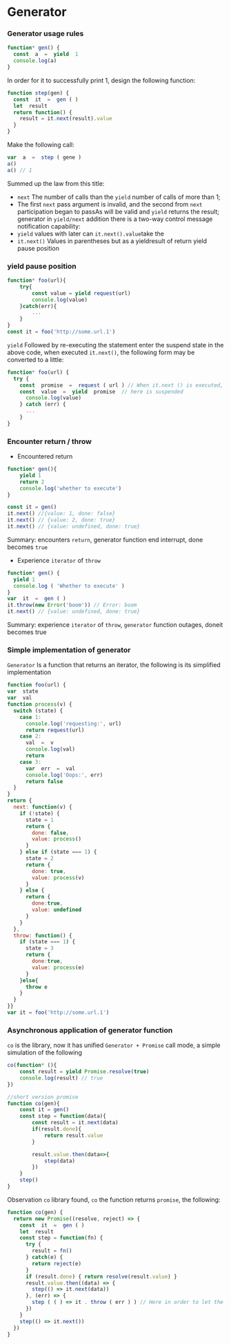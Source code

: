Generator
=========

### Generator usage rules
```js
function* gen() {
  const  a  =  yield  1
  console.log(a)
}
```

In order for it to successfully print 1, design the following function:

```js
function step(gen) {
  const  it  =  gen ( )
  let  result
  return function() {
    result = it.next(result).value
  }
}
```

Make the following call:

```js
var  a  =  step ( gene )
a()
a() // 1
```

Summed up the law from this title: 
* `next` The number of calls than the `yield` number of calls of more than 1; 
* The first `next` pass argument is invalid, and the second from `next` participation began to passAs will be valid and `yield` returns the result; 
generator in `yield/next` addition there is a two-way control message notification capability: 
* `yield` values with later can `it.next().value`take the 
* `it.next()` Values in parentheses but as a yieldresult of return
yield pause position

### yield pause position

```js
function* foo(url){
    try{
        const value = yield request(url)
        console.log(value)
    }catch(err){
        ...
    }
}
const it = foo('http://some.url.1')
```

`yield` Followed by re-executing the statement enter the suspend state in the above code, when executed `it.next()`, the following form may be converted to a little:

```js
function* foo(url) {
  try {
    const  promise  =  request ( url ) // When it.next () is executed, this is executed 
    const  value  =  yield  promise  // here is suspended
      console.log(value)
    } catch (err) {
      ...
    }
}
```

### Encounter return / throw

* Encountered return
```js
function* gen(){
    yield 1
    return 2
    console.log('whether to execute')
}

const it = gen()
it.next() //{value: 1, done: false}
it.next() // {value: 2, done: true}
it.next() // {value: undefined, done: true}
```

Summary: encounters `return`, generator function end interrupt, done becomes `true`

* Experience `iterator` of `throw`

```js
function* gen() {
  yield 1
  console.log ( 'Whether to execute' )
}
var  it  =  gen ( )
it.throw(new Error('boom')) // Error: boom
it.next() // {value: undefined, done: true}
```

Summary: experience `iterator` of `throw`, `generator` function outages, doneit becomes true

### Simple implementation of generator

`Generator` Is a function that returns an iterator, the following is its simplified implementation
```js
function foo(url) {
var  state
var  val
function process(v) {
  switch (state) {
    case 1:
      console.log('requesting:', url)
      return request(url)
    case 2:
      val  =  v
      console.log(val)
      return
    case 3:
      var  err  =  val
      console.log('Oops:', err)
      return false
  }
}
return {
  next: function(v) {
    if (!state) {
      state = 1
      return {
        done: false,
        value: process()
      }
    } else if (state === 1) {
      state = 2
      return {
        done: true,
        value: process(v)
      }
    } else {
      return {
        done:true, 
        value: undefined
      }
    }
  },
  throw: function() {
    if (state === 1) {
      state = 3
      return {
        done:true, 
        value: process(e)
      }
    }else{  
      throw e
    }
  }
}}
var it = foo('http://some.url.1')
```

### Asynchronous application of generator function
`co` is the library, now it has unified `Generator + Promise` call mode, a simple simulation of the following
```js
co(function* (){
    const result = yield Promise.resolve(true)
    console.log(result) // true
})

//short version promise 
function co(gen){
    const it = gen()
    const step = function(data){
        const result = it.next(data)
        if(result.done){
            return result.value
        }

        result.value.then(data=>{
            step(data)
        })
    }
    step()
}
```

Observation `co` library found, `co` the function returns `promise`, the following:

```js
function co(gen) {
  return new Promise((resolve, reject) => {
    const  it  =  gen ( )
    let  result
    const step = function(fn) {
      try {
        result = fn()
      } catch(e) {
        return reject(e)
      }
      if (result.done) { return resolve(result.value) }
      result.value.then((data) => {
        step(() => it.next(data))
      }, (err) => {
        step ( ( ) => it . throw ( err ) ) // Here in order to let the throwing error be directly digested in the generator, so the function is changed in step   
      })
    }
    step(() => it.next())
  })
}
```